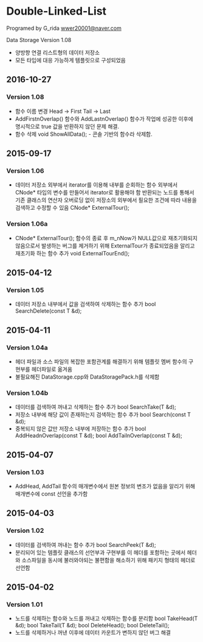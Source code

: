 # Double-Linked-List

Programed by G_rida
wwer20001@naver.com

Data Storage
Version 1.08
- 양방향 연결 리스트형의 데이터 저장소
- 모든 타입에 대응 가능하게 템플릿으로 구성되었음

## 2016-10-27
### Version 1.08
- 함수 이름 변경 
Head -> First
Tail -> Last
- AddFirstnOverlap() 함수와 AddLastnOverlap() 함수가 작업에 성공한
이후에 명시적으로 true 값을 반환하지 않던 문제 해결.
- 함수 삭제
void ShowAllData(); - 콘솔 기반의 함수라 삭제함.

## 2015-09-17
### Version 1.06
- 데이터 저장소 외부에서 iterator를 이용해 내부를 순회하는 함수
외부에서 CNode<T>* 타입의 변수를 만들어서 iterator로 활용해야 함
반환되는 노드를 통해서 기존 클래스의 연산자 오버로딩 없이 저장소의
외부에서 필요한 조건에 따라 내용을 검색하고 수정할 수 있음
CNode<T>* ExternalTour();

### Version 1.06a
- CNode<T>* ExternalTour(); 함수의 종료 후 m_nNow가 NULL값으로
재초기화되지 않음으로서 발생하는 버그를 제거하기 위해 ExternalTour가
종료되었음을 알리고 재초기화 하는 함수 추가
void ExternalTourEnd();

## 2015-04-12  
### Version 1.05
- 데이터 저장소 내부에서 값을 검색하여 삭제하는 함수 추가
bool SearchDelete(const T &d);

## 2015-04-11  
### Version 1.04a
- 헤더 파일과 소스 파일의 복잡한 포함관계를 해결하기 위해 템플릿 멤버
함수의 구현부를 헤더파일로 옮겨옴
- 불필요해진 DataStorage.cpp와 DataStoragePack.h를 삭제함

### Version 1.04b
- 데이터를 검색하여 꺼내고 삭제하는 함수 추가
bool SearchTake(T &d);
- 저장소 내부에 해당 값이 존재하는지 검색하는 함수 추가
bool Search(const T &d);
- 중복되지 않은 값만 저장소 내부에 저장하는 함수 추가
bool AddHeadnOverlap(const T &d);
bool AddTailnOverlap(const T &d);

## 2015-04-07  
### Version 1.03
- AddHead, AddTail 함수의 매개변수에서 원본 정보의 변조가 없음을 알리기
위해 매개변수에 const 선언을 추가함

## 2015-04-03  
### Version 1.02
- 데이터를 검색하여 꺼내는 함수 추가
bool SearchPeek(T &d);
- 분리되어 있는 템플릿 클래스의 선언부과 구현부를 이 헤더를 포함하는
곳에서 헤더와 소스파일을 동시에 불러와야되는 불편함을 해소하기 위해
패키지 형태의 헤더로 선언함

## 2015-04-02  
### Version 1.01
- 노드를 삭제하는 함수와 노드를 꺼내고 삭제하는 함수를 분리함
bool TakeHead(T &d);  bool TakeTail(T &d);
bool DeleteHead();    bool DeleteTail();
- 노드를 삭제하거나 꺼낸 이후에 데이터 카운트가 변하지 않던 버그 해결
